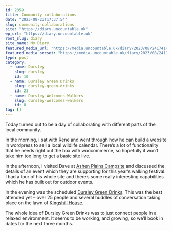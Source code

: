 ```yaml
---
id: 2359
title: Community collaborations
date: "2023-08-23T17:37:54"
slug: community-collaborations
site: "https://diary.uncountable.uk"
wp_url: "https://diary.uncountable.uk"
root_slug: diary
site_name: My Diary
featured_media_url: "https://media.uncountable.uk/diary/2023/08/24174141/IMG20230823152241.webp"
featured_media_srcset: "https://media.uncountable.uk/diary/2023/08/24174141/IMG20230823152241-300x176.webp 300w, https://media.uncountable.uk/diary/2023/08/24174141/IMG20230823152241-1024x602.webp 1024w, https://media.uncountable.uk/diary/2023/08/24174141/IMG20230823152241-150x150.webp 150w, https://media.uncountable.uk/diary/2023/08/24174141/IMG20230823152241-640x376.webp 640w, https://media.uncountable.uk/diary/2023/08/24174141/IMG20230823152241.webp 2000w"
type: post
category:
  - name: Dursley
    slug: dursley
    id: 10
  - name: Dursley Green Drinks
    slug: dursley-green-drinks
    id: 23
  - name: Dursley Welcomes Walkers
    slug: dursley-welcomes-walkers
    id: 8
tag: []
---
```



<p>Today turned out to be a day of collaborating with different parts of the local community.</p>



<p>In the morning, I sat with Rene and went through how he can build a website in wordpress to sell a local wildlife calendar.  There&#8217;s a lot of functionality that he needs right out the box with woocommerce, so hopefully it won&#8217;t take him too long to get a basic site live.</p>



<p>In the afternoon, I visited Dave at  <a href="https://ashenplains.co.uk/">Ashen Plains Campsite</a> and discussed the details of an event which they are supporting for this year&#8217;s walking festival.  I had a tour of his whole site and there&#8217;s some really interesting capabilities which he has built out for outdoor events.</p>



<p>In the evening was the scheduled <a href="https://www.facebook.com/dursleygreendrinks/">Dursley Green Drinks</a>.  This was the best attended yet &#8211; over 25 people and several huddles of conversation taking place on the lawn of <a href="https://www.kingshillhouse.org.uk/">Kingshill House</a>.</p>



<p>The whole idea of Dursley Green Drinks was to just connect people in a relaxed environment.  It seems to be working, and growing, so we&#8217;ll book in dates for the next three months.</p>
